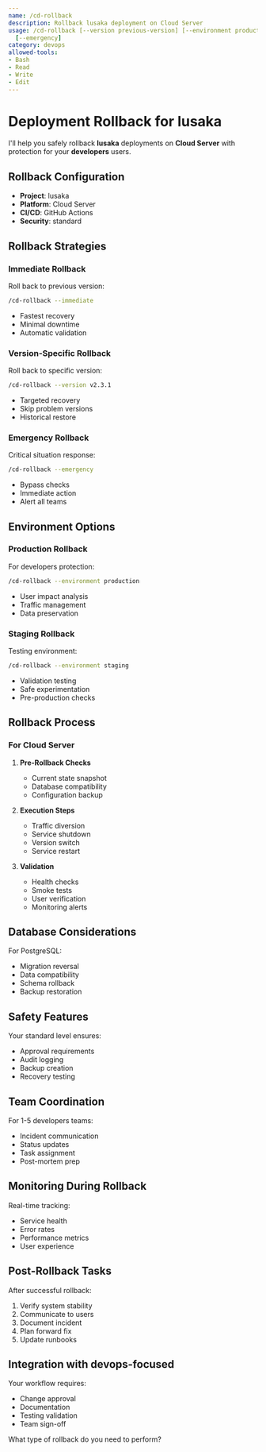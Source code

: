 ```yaml
---
name: /cd-rollback
description: Rollback lusaka deployment on Cloud Server
usage: /cd-rollback [--version previous-version] [--environment production|staging]
  [--emergency]
category: devops
allowed-tools:
- Bash
- Read
- Write
- Edit
---
```


# Deployment Rollback for lusaka

I'll help you safely rollback **lusaka** deployments on **Cloud Server** with protection for your **developers** users.

## Rollback Configuration

- **Project**: lusaka
- **Platform**: Cloud Server
- **CI/CD**: GitHub Actions
- **Security**: standard

## Rollback Strategies

### Immediate Rollback
Roll back to previous version:
```bash
/cd-rollback --immediate
```
- Fastest recovery
- Minimal downtime
- Automatic validation

### Version-Specific Rollback
Roll back to specific version:
```bash
/cd-rollback --version v2.3.1
```
- Targeted recovery
- Skip problem versions
- Historical restore

### Emergency Rollback
Critical situation response:
```bash
/cd-rollback --emergency
```
- Bypass checks
- Immediate action
- Alert all teams

## Environment Options

### Production Rollback
For developers protection:
```bash
/cd-rollback --environment production
```
- User impact analysis
- Traffic management
- Data preservation

### Staging Rollback
Testing environment:
```bash
/cd-rollback --environment staging
```
- Validation testing
- Safe experimentation
- Pre-production checks

## Rollback Process

### For Cloud Server
1. **Pre-Rollback Checks**
   - Current state snapshot
   - Database compatibility
   - Configuration backup

2. **Execution Steps**
   - Traffic diversion
   - Service shutdown
   - Version switch
   - Service restart

3. **Validation**
   - Health checks
   - Smoke tests
   - User verification
   - Monitoring alerts

## Database Considerations

For PostgreSQL:
- Migration reversal
- Data compatibility
- Schema rollback
- Backup restoration

## Safety Features

Your standard level ensures:
- Approval requirements
- Audit logging
- Backup creation
- Recovery testing

## Team Coordination

For 1-5 developers teams:
- Incident communication
- Status updates
- Task assignment
- Post-mortem prep

## Monitoring During Rollback

Real-time tracking:
- Service health
- Error rates
- Performance metrics
- User experience

## Post-Rollback Tasks

After successful rollback:
1. Verify system stability
2. Communicate to users
3. Document incident
4. Plan forward fix
5. Update runbooks

## Integration with devops-focused

Your workflow requires:
- Change approval
- Documentation
- Testing validation
- Team sign-off

What type of rollback do you need to perform?